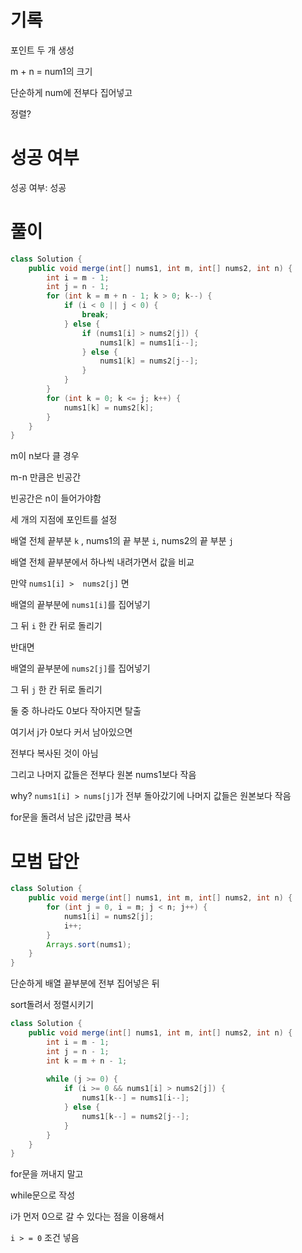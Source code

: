 # 기록

포인트 두 개 생성

m + n = num1의 크기

단순하게 num에 전부다 집어넣고

정렬?

# 성공 여부

성공 여부: 성공

# 풀이

```java
class Solution {
    public void merge(int[] nums1, int m, int[] nums2, int n) {
        int i = m - 1;
        int j = n - 1;
        for (int k = m + n - 1; k > 0; k--) {
            if (i < 0 || j < 0) {
                break;
            } else {
                if (nums1[i] > nums2[j]) {
                    nums1[k] = nums1[i--];
                } else {
                    nums1[k] = nums2[j--];
                }
            }
        }
        for (int k = 0; k <= j; k++) {
            nums1[k] = nums2[k];
        }
    }
}
```

m이 n보다 클 경우

m-n 만큼은 빈공간

빈공간은 n이 들어가야함

세 개의 지점에 포인트를 설정

배열 전체 끝부분 `k` , nums1의 끝 부분 `i`, nums2의 끝 부분 `j`

배열 전체 끝부분에서 하나씩 내려가면서 값을 비교

만약 `nums1[i] >  nums2[j]` 면

배열의 끝부분에 `nums1[i]`를 집어넣기

그 뒤 `i` 한 칸 뒤로 돌리기

반대면

배열의 끝부분에 `nums2[j]`를 집어넣기

그 뒤 `j` 한 칸 뒤로 돌리기

둘 중 하나라도 0보다 작아지면 탈출

여기서 j가 0보다 커서 남아있으면

전부다 복사된 것이 아님

그리고 나머지 값들은 전부다 원본 nums1보다 작음

why? `nums1[i] > nums[j]`가 전부 돌아갔기에 나머지 값들은 원본보다 작음

for문을 돌려서 남은 j값만큼 복사

# 모범 답안

```java
class Solution {
    public void merge(int[] nums1, int m, int[] nums2, int n) {
        for (int j = 0, i = m; j < n; j++) {
            nums1[i] = nums2[j];
            i++;
        }
        Arrays.sort(nums1);
    }
}
```

단순하게 배열 끝부분에 전부 집어넣은 뒤

sort돌려서 정렬시키기

```java
class Solution {
    public void merge(int[] nums1, int m, int[] nums2, int n) {
        int i = m - 1;
        int j = n - 1;
        int k = m + n - 1;
        
        while (j >= 0) {
            if (i >= 0 && nums1[i] > nums2[j]) {
                nums1[k--] = nums1[i--];
            } else {
                nums1[k--] = nums2[j--];
            }
        }
    }
}
```

for문을 꺼내지 말고

while문으로 작성

i가 먼저 0으로 갈 수 있다는 점을 이용해서

`i > = 0` 조건 넣음